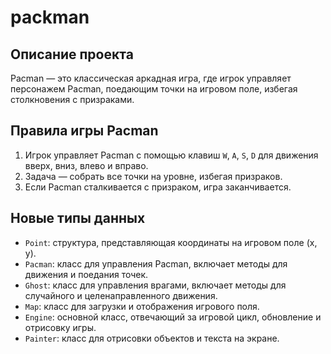 # packman
## Описание проекта
Pacman — это классическая аркадная игра, где игрок управляет персонажем Pacman, поедающим точки на игровом поле, избегая столкновения с призраками.

## Правила игры Pacman
1. Игрок управляет Pacman с помощью клавиш `W`, `A`, `S`, `D` для движения вверх, вниз, влево и вправо.
2. Задача — собрать все точки на уровне, избегая призраков.
3. Если Pacman сталкивается с призраком, игра заканчивается.

## Новые типы данных
- `Point`: структура, представляющая координаты на игровом поле (x, y).
- `Pacman`: класс для управления Pacman, включает методы для движения и поедания точек.
- `Ghost`: класс для управления врагами, включает методы для случайного и целенаправленного движения.
- `Map`: класс для загрузки и отображения игрового поля.
- `Engine`: основной класс, отвечающий за игровой цикл, обновление и отрисовку игры.
- `Painter`: класс для отрисовки объектов и текста на экране.
